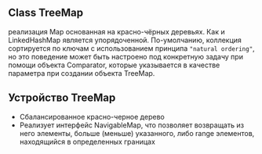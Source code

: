 ## Class TreeMap
реализация Map основанная на красно-чёрных деревьях. Как и LinkedHashMap является упорядоченной. 
По-умолчанию, коллекция сортируется по ключам с использованием принципа `"natural ordering"`, но это поведение 
может быть настроено под конкретную задачу при помощи объекта Comparator, которые указывается в качестве параметра 
при создании объекта TreeMap.

## Устройство TreeMap
- Cбалансированное красно-черное дерево
- Реализует интерфейс NavigableMap, что позволяет возвращать из него элементы, больше (меньше) указанного, либо 
    range элементов, находящийся в определенных границах